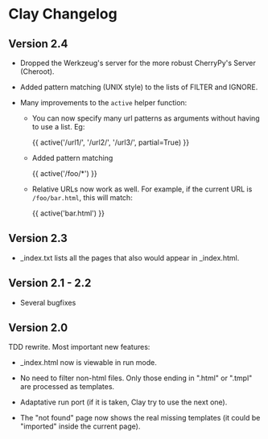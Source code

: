 # Clay Changelog


## Version 2.4

- Dropped the Werkzeug's server for the more robust CherryPy's Server (Cheroot).

- Added pattern matching (UNIX style) to the lists of FILTER and IGNORE.

- Many improvements to the `active` helper function:

    * You can now specify many url patterns as arguments without having to
      use a list. Eg:

        {{ active('/url1/', '/url2/', '/url3/', partial=True) }}

    * Added pattern matching

        {{ active('/foo/*') }}

    * Relative URLs now work as well. For example, if the current URL is
      `/foo/bar.html`, this will match:

        {{ active('bar.html') }}


## Version 2.3

- _index.txt lists all the pages that also would appear in _index.html.


## Version 2.1 - 2.2

- Several bugfixes


## Version 2.0

TDD rewrite. Most important new features:

- _index.html now is viewable in run mode.

- No need to filter non-html files. Only those ending in ".html" or ".tmpl" are processed as templates.

- Adaptative run port (if it is taken, Clay try to use the next one).

- The "not found" page now shows the real missing templates (it could be "imported" inside the current page).

